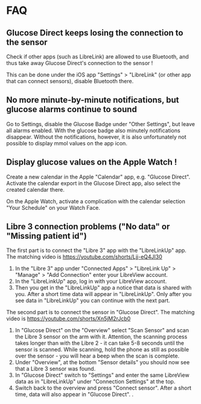 # FAQ

## Glucose Direct keeps losing the connection to the sensor

Check if other apps (such as LibreLink) are allowed to use Bluetooth, and thus take away Glucose Direct's connection to the sensor !

This can be done under the iOS app "Settings" > "LibreLink" (or other app that can connect sensors), disable Bluetooth there.

## No more minute-by-minute notifications, but glucose alarms continue to sound
Go to Settings, disable the Glucose Badge under "Other Settings", but leave all alarms enabled. With the glucose badge also minutely notifications disappear. Without the notifications, however, it is also unfortunately not possible to display mmol values on the app icon.

## Display glucose values on the Apple Watch !
Create a new calendar in the Apple "Calendar" app, e.g. "Glucose Direct".  Activate the calendar export in the Glucose Direct app, also select the created calendar there.

On the Apple Watch, activate a complication with the calendar selection "Your Schedule" on your Watch Face.

## Libre 3 connection problems ("No data" or "Missing patient id")
The first part is to connect the "Libre 3" app with the "LibreLinkUp" app. The matching video is https://youtube.com/shorts/Ljj-eQ4Jl30

1. In the "Libre 3" app under "Connected Apps" > "LibreLink Up" > "Manage" > "Add Connection" enter your LibreView account.
2. In the "LibreLinkUp" app, log in with your LibreView account.
3. Then you get in the "LibreLinkUp" app a notice that data is shared with you. After a short time data will appear in "LibreLinkUp". Only after you see data in "LibreLinkUp" you can continue with the next part.

The second part is to connect the sensor in "Glucose Direct". The matching video is https://youtube.com/shorts/Xn5jM2rJcb0

1. In "Glucose Direct" on the "Overview" select "Scan Sensor" and scan the Libre 3 sensor on the arm with it. Attention, the scanning process takes longer than with the Libre 2 - it can take 5-8 seconds until the sensor is scanned. While scanning, hold the phone as still as possible over the sensor - you will hear a beep when the scan is complete.
2. Under "Overview", at the bottom "Sensor details" you should now see that a Libre 3 sensor was found.
3. In "Glucose Direct" switch to "Settings" and enter the same LibreView data as in "LibreLinkUp" under "Connection Settings" at the top.
4. Switch back to the overview and press "Connect sensor". After a short time, data will also appear in "Glucose Direct".
.
